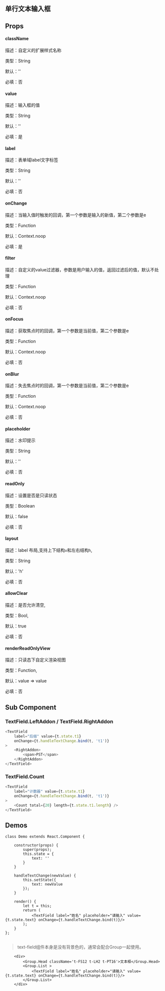 

## 单行文本输入框

## Props

#### className

描述：自定义的扩展样式名称

类型：String

默认：''

必填：否

#### value

描述：输入框的值

类型：String

默认：''

必填：是

#### label

描述：表单域label文字标签

类型：String

默认：''

必填：否

#### onChange

描述：当输入值时触发的回调，第一个参数是输入的新值，第二个参数是e

类型：Function

默认：Context.noop

必填：是

#### filter

描述：自定义的value过滤器，参数是用户输入的值，返回过滤后的值，默认不处理

类型：Function

默认：Context.noop

必填：否

#### onFocus

描述：获取焦点时的回调，第一个参数是当前值，第二个参数是e

类型：Function

默认：Context.noop

必填：否

#### onBlur

描述：失去焦点时的回调，第一个参数是当前值，第二个参数是e

类型：Function

默认：Context.noop

必填：否

#### placeholder

描述：水印提示

类型：String

默认：''

必填：否

#### readOnly

描述：设置是否是只读状态

类型：Boolean

默认：false

必填：否

#### layout

描述：label 布局,支持上下结构`v`和左右结构`h`,

类型：String

默认：'h'

必填：否

#### allowClear

描述：是否允许清空,

类型：Bool,

默认：true

必填：否


#### renderReadOnlyView

描述：只读态下自定义渲染视图

类型：Function,

默认：value => value

必填：否


## Sub Component

### TextField.LeftAddon / TextField.RightAddon

```javascript
<TextField
    label="后缀" value={t.state.t1}
    onChange={t.handleTextChange.bind(t, 't1')}
>
    <RightAddon>
        <span>PST</span>
    </RightAddon>
</TextField>
```

### TextField.Count

```javascript
<TextField
    label="计数器" value={t.state.t1}
    onChange={t.handleTextChange.bind(t, 't1')}
>
    <Count total={20} length={t.state.t1.length} />
</TextField>
```

## Demos

```
class Demo extends React.Component {

    constructor(props) {
        super(props);
        this.state = {
            text: ''
        }
    }

    handleTextChange(newValue) {
        this.setState({
            text: newValue
        });
    }

    render() {
        let t = this;
        return (
            <TextField label="姓名" placeholder="请输入" value={t.state.text} onChange={t.handleTextChange.bind(t)}/>
        );
    }
};


```

> text-field组件本身是没有背景色的，通常会配合Group一起使用。


```
    <div>
        <Group.Head className='t-FS12 t-LH2 t-PT16'>文本框</Group.Head>
        <Group.List >
            <TextField label="姓名" placeholder="请输入" value={t.state.text} onChange={t.handleTextChange.bind(t)}/>
        </Group.List>
    </div>
```


